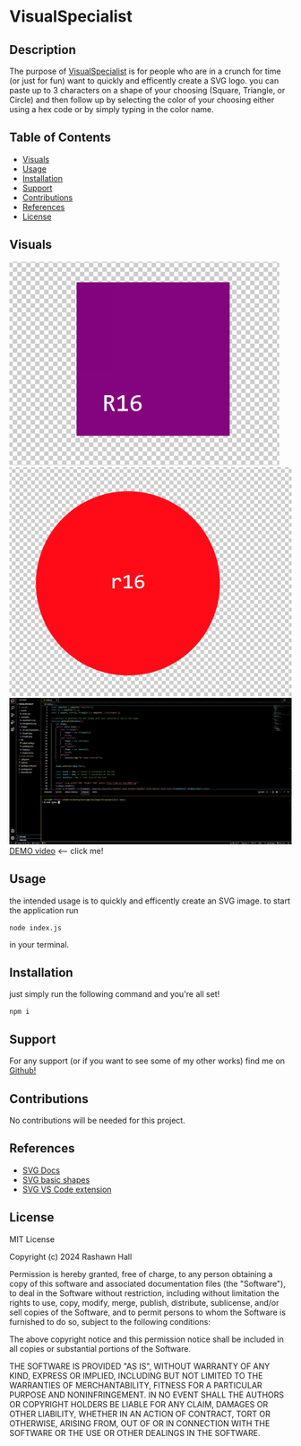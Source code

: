 # VisualSpecialist

## Description 
The purpose of [VisualSpecialist](https://github.com/TheR16H/VisualSpecialist) is for people who are in a crunch for time (or just for fun) want to quickly and efficently create a SVG logo. you can paste up to 3 characters on a shape of your choosing (Square, Triangle, or Circle) and then follow up by selecting the color of your choosing either using a hex code or by simply typing in the color name.

## Table of Contents

- [Visuals](#visuals)
- [Usage](#usage)
- [Installation](#installation)
- [Support](#support)
- [Contributions](#contributions)
- [References](#references)
- [License](#license)

## Visuals
![ScreenShot1](./Images/Visual1.png) 
 ![ScreenShot2](./Images/Visual2.png)
![gif](./Images/Visual3(gif).gif)
<br>[DEMO video](https://drive.google.com/file/d/1XGQCaffdEd0mZAeuXHVcfj5UJEfixQmt/view?usp=sharing) <-- click me!</br>

## Usage
the intended usage is to quickly and efficently create an SVG image. to start the application run 
```
node index.js
```
in your terminal.
## Installation
just simply run the following command and you're all set! 
```
npm i
```

## Support
For any support (or if you want to see some of my other works) find me on [Github!](https://github.com/TheR16H)

## Contributions
No contributions will be needed for this project.

## References
- [SVG Docs](https://developer.mozilla.org/en-US/docs/Web/SVG/Tutorial/Basic_Shapes)
- [SVG basic shapes](https://developer.mozilla.org/en-US/docs/Web/SVG/Tutorial/Basic_Shapes)
- [SVG VS Code extension](https://marketplace.visualstudio.com/items?itemName=jock.svg)

## License
MIT License

Copyright (c) 2024 Rashawn Hall

Permission is hereby granted, free of charge, to any person obtaining a copy
of this software and associated documentation files (the "Software"), to deal
in the Software without restriction, including without limitation the rights
to use, copy, modify, merge, publish, distribute, sublicense, and/or sell
copies of the Software, and to permit persons to whom the Software is
furnished to do so, subject to the following conditions:

The above copyright notice and this permission notice shall be included in all
copies or substantial portions of the Software.

THE SOFTWARE IS PROVIDED "AS IS", WITHOUT WARRANTY OF ANY KIND, EXPRESS OR
IMPLIED, INCLUDING BUT NOT LIMITED TO THE WARRANTIES OF MERCHANTABILITY,
FITNESS FOR A PARTICULAR PURPOSE AND NONINFRINGEMENT. IN NO EVENT SHALL THE
AUTHORS OR COPYRIGHT HOLDERS BE LIABLE FOR ANY CLAIM, DAMAGES OR OTHER
LIABILITY, WHETHER IN AN ACTION OF CONTRACT, TORT OR OTHERWISE, ARISING FROM,
OUT OF OR IN CONNECTION WITH THE SOFTWARE OR THE USE OR OTHER DEALINGS IN THE
SOFTWARE.
